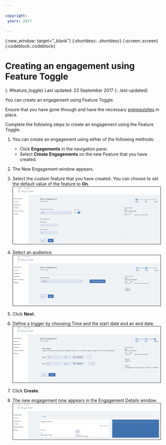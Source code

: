 ```yaml
---

copyright:
 years: 2017

---
```


{:new_window: target="_blank"}
{:shortdesc: .shortdesc}
{:screen:.screen}
{:codeblock:.codeblock}

# Creating an engagement using Feature Toggle
{: #feature_toggle}
Last updated: 23 September 2017
{: .last-updated}

You can create an engagement using Feature Toggle. 

Ensure that you have gone through and have the necessary [prerequisites](app_prerequisites.html) in place.

Complete the following steps to create an engagement using the Feature Toggle:

1. You can create an engagement using either of the following methods:
	- Click **Engagements** in the navigation pane. 
	- Select **Create Engagements** on the new Feature that you have created.
2. The New Engagement window appears. 
3. Select the custom feature that you have created. You can choose to set the default value of the feature to **On**. 
	![Feature ready to be used](images/engagement_feature_1.gif)

4. Select an audience. 
	![Selecting an audience](images/engagement_feature_2.gif)

5. Click **Next**.
6. Define a trigger by choosing Time and the start date and an end date.
	![Selecting an audience](images/engagement_feature_3.gif)
7. Click **Create**.
8. The new engagement now appears in the Engagement Details window.
	![Selecting an audience](images/engagement_completed.gif)



